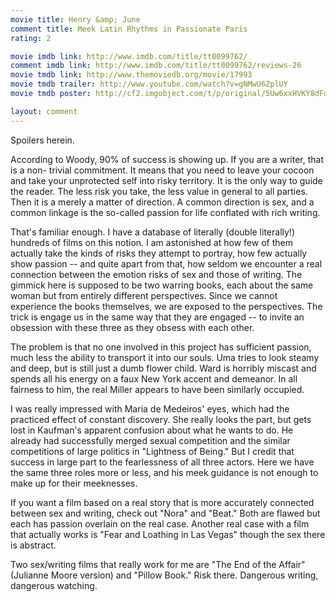 ```yaml
---
movie title: Henry &amp; June
comment title: Meek Latin Rhythms in Passionate Paris
rating: 2

movie imdb link: http://www.imdb.com/title/tt0099762/
comment imdb link: http://www.imdb.com/title/tt0099762/reviews-26
movie tmdb link: http://www.themoviedb.org/movie/17993
movie tmdb trailer: http://www.youtube.com/watch?v=gNMwU6ZplUY
movie tmdb poster: http://cf2.imgobject.com/t/p/original/5Uw6xxHVKY8dFdJaibjBQi9G86q.jpg

layout: comment
---
```


Spoilers herein.

According to Woody, 90% of success is showing up. If you are a writer, that is a non- trivial commitment. It means that you need to leave your cocoon and take your  unprotected self into risky territory. It is the only way to guide the reader. The less risk  you take, the less value in general to all parties. Then it is a merely a matter of direction.  A common direction is sex, and a common linkage is the so-called passion for life  conflated with rich writing.

That's familiar enough. I have a database of literally (double literally!) hundreds of films  on this notion. I am astonished at how few of them actually take the kinds of risks they  attempt to portray, how few actually show passion -- and quite apart from that, how  seldom we encounter a real connection between the emotion risks of sex and those of  writing. The gimmick here is supposed to be two warring books, each about the same  woman but from entirely different perspectives. Since we cannot experience the books  themselves, we are exposed to the perspectives. The trick is engage us in the same way  that they are engaged -- to invite an obsession with these three as they obsess with each  other.

The problem is that no one involved in this project has sufficient passion, much less the  ability to transport it into our souls. Uma tries to look steamy and deep, but is still just a  dumb flower child. Ward is horribly miscast and spends all his energy on a faux New  York accent and demeanor. In all fairness to him, the real Miller appears to have been  similarly occupied.

I was really impressed with Maria de Medeiros' eyes, which had the practiced effect of  constant discovery. She really looks the part, but gets lost in Kaufman's apparent  confusion about what he wants to do. He already had successfully merged sexual  competition and the similar competitions of large politics in "Lightness of Being." But I  credit that success in large part to the fearlessness of all three actors. Here we have the  same three roles more or less, and his meek guidance is not enough to make up for their  meeknesses.

If you want a film based on a real story that is more accurately connected between sex  and writing, check out "Nora" and "Beat." Both are flawed but each has passion overlain  on the real case. Another real case with a film that actually works is "Fear and Loathing in  Las Vegas" though the sex there is abstract.

Two sex/writing films that really work for me are "The End of the Affair" (Julianne Moore  version) and "Pillow Book." Risk there. Dangerous writing, dangerous watching.